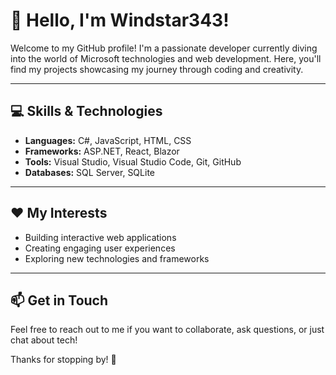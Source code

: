 # 👋 Hello, I'm Windstar343!

Welcome to my GitHub profile! I'm a passionate developer currently diving into the world of Microsoft technologies and web development. Here, you'll find my projects showcasing my journey through coding and creativity.

---

## 💻 Skills & Technologies

- **Languages:** C#, JavaScript, HTML, CSS
- **Frameworks:** ASP.NET, React, Blazor
- **Tools:** Visual Studio, Visual Studio Code, Git, GitHub
- **Databases:** SQL Server, SQLite

---

## ❤️ My Interests

- Building interactive web applications
- Creating engaging user experiences
- Exploring new technologies and frameworks

---
  



## 📫 Get in Touch
Feel free to reach out to me if you want to collaborate, ask questions, or just chat about tech!

Thanks for stopping by! 🚀



